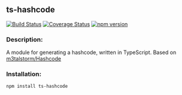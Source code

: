 ## ts-hashcode

[![Build Status](https://travis-ci.com/codybonney/ts-hashcode.svg?branch=master)](https://travis-ci.com/codybonney/ts-hashcode)
[![Coverage Status](https://coveralls.io/repos/github/codybonney/ts-hashcode/badge.svg?branch=master)](https://coveralls.io/github/codybonney/ts-hashcode?branch=master)
[![npm version](http://img.shields.io/npm/v/ts-hashcode.svg?style=flat)](https://npmjs.org/package/ts-hashcode "View this project on npm")

### Description:
A module for generating a hashcode, written in TypeScript. Based on [m3talstorm/Hashcode](https://github.com/m3talstorm/hashcode)

### Installation:
```
npm install ts-hashcode
```
